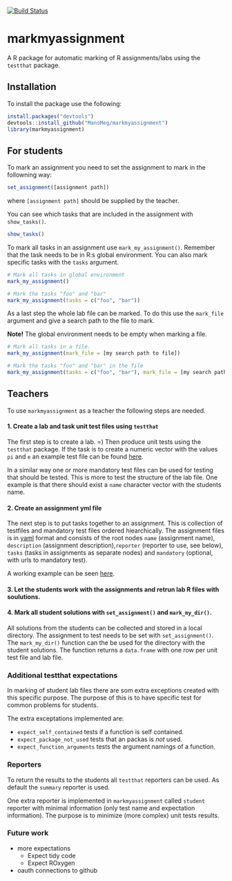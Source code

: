 [![Build Status](https://travis-ci.org/MansMeg/markmyassignment.svg?branch=master)](https://travis-ci.org/MansMeg/markmyassignment)

markmyassignment
================

A R package for automatic marking of R assignments/labs using the `testthat` package.

## Installation
To install the package use the following:

```r
install.packages("devtools")
devtools::install_github("MansMeg/markmyassignment")
library(markmyassignment)
```

## For students

To mark an assignment you need to set the assignment to mark in the followning way:

```r
set_assignment([assignment path])
```

where `[assignment path]` should be supplied by the teacher.

You can see which tasks that are included in the assignment with `show_tasks()`. 

```r
show_tasks()
```

To mark all tasks in an assignment use `mark_my_assignment()`. Remember that the task needs to be in R:s global environment. You can also mark specific tasks with the `tasks` argument.

```r
# Mark all tasks in global environment
mark_my_assignment()

# Mark the tasks "foo" and "bar" 
mark_my_assignment(tasks = c("foo", "bar"))
```

As a last step the whole lab file can be marked. To do this use the `mark_file` argument and give a search path to the file to mark. 

**Note!** The global environment needs to be empty when marking a file.

```r
# Mark all tasks in a file.
mark_my_assignment(mark_file = [my search path to file])

# Mark the tasks "foo" and "bar" in the file
mark_my_assignment(tasks = c("foo", "bar"), mark_file = [my search path to file])
```


## Teachers

To use `markmyassignment` as a teacher the following steps are needed. 

#### 1. Create a lab and task unit test files using `testthat`

The first step is to create a lab. =) Then produce unit tests using the `testthat` package. If the task is to create a numeric vector with the values `pi` and `e` an example test file can be found [here](https://github.com/MansMeg/markmyassignment/blob/master/inst/extdata/example_task1.R).

In a similar way one or more mandatory test files can be used for testing that should be tested. This is more to test the structure of the lab file. One example is that there should exist a `name` character vector with the students name.

#### 2. Create an assignment yml file

The next step is to put tasks together to an assignment. This is collection of testfiles and mandatory test files ordered hiearchically. The assignment files is in [yaml](http://www.yaml.org/) format and consists of the root nodes `name` (assignment name), `description` (assignment description),`reporter` (reporter to use, see below), `tasks` (tasks in assignments as separate nodes) and `mandatory` (optional, with urls to mandatory test). 

A working example can be seen [here](https://github.com/MansMeg/markmyassignment/blob/master/inst/extdata/example_assignment01.yml).

#### 3. Let the students work with the assignments and retrun lab R files with soulutions.

#### 4. Mark all student solutions with `set_assignment()` and `mark_my_dir()`.

All solutions from the students can be collected and stored in a local directory. The assignment to test needs to be set with `set_assignment()`. The `mark_my_dir()` function can the be used for the directory with the student solutions. The function returns a `data.frame` with one row per unit test file and lab file. 


### Additional testthat expectations

In marking of student lab files there are som extra exceptions created with this specific purpose. The purpose of this is to have specific test for common problems for students.

The extra exceptations implemented are:

- `expect_self_contained` tests if a function is self contained. 
- `expect_package_not_used` tests that an packas is *not* used.
- `expect_function_arguments` tests the argument namings of a function.

### Reporters

To return the results to the students all `testthat` reporters can be used. As default the `summary` reporter is used.

One extra reporter is implemented in `markmyassignment` called `student` reporter with minimal information (only test name and expectation information). The purpose is to minimize (more complex) unit tests results.

### Future work

- more expectations 
  - Expect tidy code
  - Expect ROxygen
- oauth connections to github
